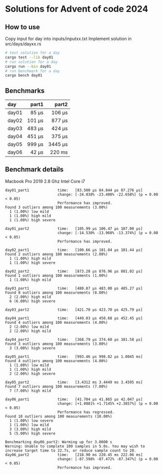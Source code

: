 # Solutions for Advent of code 2024

## How to use

Copy input for day into inputs/inputxx.txt
Implement solution in src/days/dayxx.rs

```bash
# test solution for a day
cargo test --lib day01
# run solution for a day
cargo run --bin day01
# run benchmark for a day
cargo bench day01
```

## Benchmarks

| day  |  part1 |  part2 |
| :----|-------:|-------:|
| day01|  85 µs |  106 µs |
| day02| 101 µs |  877 µs |
| day03| 483 µs |  424 µs |
| day04| 451 µs |  375 µs |
| day05| 999 µs | 3445 µs |
| day06|  42 µs |  220 ms |


## Benchmark details

Macbook Pro 2019
2.8 Ghz Intel Core i7

```
day01_part1             time:   [83.500 µs 84.844 µs 87.276 µs]
                        change: [-24.038% -23.400% -22.658%] (p = 0.00 < 0.05)
                        Performance has improved.
Found 3 outliers among 100 measurements (3.00%)
  1 (1.00%) low mild
  1 (1.00%) high mild
  1 (1.00%) high severe

day01_part2             time:   [105.99 µs 106.47 µs 107.00 µs]
                        change: [-14.530% -13.960% -13.374%] (p = 0.00 < 0.05)
                        Performance has improved.

day02_part1             time:   [100.66 µs 101.04 µs 101.44 µs]
Found 2 outliers among 100 measurements (2.00%)
  1 (1.00%) high mild
  1 (1.00%) high severe

day02_part2             time:   [873.28 µs 876.96 µs 881.02 µs]
Found 1 outliers among 100 measurements (1.00%)
  1 (1.00%) high mild

day03_part1             time:   [480.87 µs 483.00 µs 485.27 µs]
Found 8 outliers among 100 measurements (8.00%)
  2 (2.00%) high mild
  6 (6.00%) high severe

day03_part2             time:   [421.70 µs 423.70 µs 425.79 µs]

day04_part1             time:   [449.03 µs 450.68 µs 452.45 µs]
Found 4 outliers among 100 measurements (4.00%)
  2 (2.00%) low mild
  2 (2.00%) high mild

day04_part2             time:   [368.79 µs 374.60 µs 381.58 µs]
Found 3 outliers among 100 measurements (3.00%)
  3 (3.00%) high severe

day05_part1             time:   [993.46 µs 998.82 µs 1.0045 ms]
Found 4 outliers among 100 measurements (4.00%)
  1 (1.00%) low mild
  1 (1.00%) high mild
  2 (2.00%) high severe

day05_part2             time:   [3.4312 ms 3.4449 ms 3.4595 ms]
Found 7 outliers among 100 measurements (7.00%)
  7 (7.00%) high mild

day06_part1             time:   [41.704 µs 41.865 µs 42.047 µs]
                        change: [+1.0881% +1.7145% +2.3857%] (p = 0.00 < 0.05)
                        Performance has regressed.
Found 10 outliers among 100 measurements (10.00%)
  1 (1.00%) low severe
  1 (1.00%) low mild
  3 (3.00%) high mild
  5 (5.00%) high severe

Benchmarking day06_part2: Warming up for 3.0000 s
Warning: Unable to complete 100 samples in 5.0s. You may wish to increase target time to 22.7s, or reduce sample count to 20.
day06_part2             time:   [218.90 ms 220.45 ms 222.06 ms]
                        change: [-87.598% -87.472% -87.347%] (p = 0.00 < 0.05)
                        Performance has improved.

```